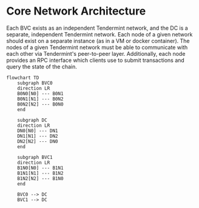 # Core Network Architecture

Each BVC exists as an independent Tendermint network, and the DC is a separate,
independent Tendermint network. Each node of a given network should exist on a
separate instance (as in a VM or docker container). The nodes of a given
Tendermint network must be able to communicate with each other via Tendermint's
peer-to-peer layer. Additionally, each node provides an RPC interface
which clients use to submit transactions and query the state of the chain.

```mermaid
flowchart TD
    subgraph BVC0
    direction LR
    B0N0[N0] --- B0N1
    B0N1[N1] --- B0N2
    B0N2[N2] --- B0N0
    end

    subgraph DC
    direction LR
    DN0[N0] --- DN1
    DN1[N1] --- DN2
    DN2[N2] --- DN0
    end

    subgraph BVC1
    direction LR
    B1N0[N0] --- B1N1
    B1N1[N1] --- B1N2
    B1N2[N2] --- B1N0
    end

    BVC0 --> DC
    BVC1 --> DC
```
